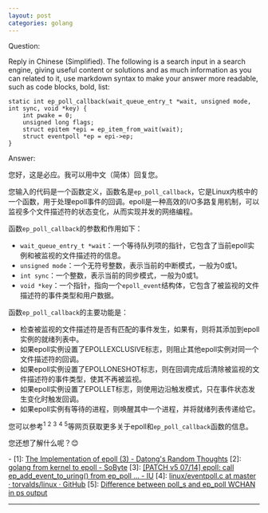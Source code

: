 ```yaml
---
layout: post
categories: golang
---
```

Question:

Reply in Chinese (Simplified).
The following is a search input in a search engine, giving useful content or solutions and as much information as you can related to it, use markdown syntax to make your answer more readable, such as code blocks, bold, list:
```
static int ep_poll_callback(wait_queue_entry_t *wait, unsigned mode, int sync, void *key) {
    int pwake = 0;
    unsigned long flags;
    struct epitem *epi = ep_item_from_wait(wait);
    struct eventpoll *ep = epi->ep;
}
```

Answer:

您好，这是必应。我可以用中文（简体）回复您。

您输入的代码是一个函数定义，函数名是`ep_poll_callback`，它是Linux内核中的一个函数，用于处理epoll事件的回调。epoll是一种高效的I/O多路复用机制，可以监视多个文件描述符的状态变化，从而实现并发的网络编程。

函数`ep_poll_callback`的参数和作用如下：

- `wait_queue_entry_t *wait`：一个等待队列项的指针，它包含了当前epoll实例和被监视的文件描述符的信息。
- `unsigned mode`：一个无符号整数，表示当前的中断模式，一般为0或1。
- `int sync`：一个整数，表示当前的同步模式，一般为0或1。
- `void *key`：一个指针，指向一个`epoll_event`结构体，它包含了被监视的文件描述符的事件类型和用户数据。

函数`ep_poll_callback`的主要功能是：

- 检查被监视的文件描述符是否有匹配的事件发生，如果有，则将其添加到epoll实例的就绪列表中。
- 如果epoll实例设置了EPOLLEXCLUSIVE标志，则阻止其他epoll实例对同一个文件描述符的回调。
- 如果epoll实例设置了EPOLLONESHOT标志，则在回调完成后清除被监视的文件描述符的事件类型，使其不再被监视。
- 如果epoll实例设置了EPOLLET标志，则使用边沿触发模式，只在事件状态发生变化时触发回调。
- 如果epoll实例有等待的进程，则唤醒其中一个进程，并将就绪列表传递给它。

您可以参考<sup>1</sup> <sup>2</sup> <sup>3</sup> <sup>4</sup> <sup>5</sup>等网页获取更多关于epoll和`ep_poll_callback`函数的信息。

您还想了解什么呢？😊

\-
\[1]: [The Implementation of epoll (3) - Datong's Random Thoughts](https://idndx.com/the-implementation-of-epoll-3/)
\[2]: [golang from kernel to epoll - SoByte](https://www.sobyte.net/post/2021-10/golang-from-kernel-to-epoll/)
\[3]: [[PATCH v5 07/14] epoll: call ep_add_event_to_uring() from ep_poll ... - IU](https://lkml.iu.edu/hypermail/linux/kernel/1906.3/00975.html)
\[4]: [linux/eventpoll.c at master · torvalds/linux · GitHub](https://github.com/torvalds/linux/blob/master/fs/eventpoll.c)
\[5]: [Difference between poll_s and ep_poll WCHAN in ps output](https://unix.stackexchange.com/questions/43445/difference-between-poll-s-and-ep-poll-wchan-in-ps-output)

<hr/>

